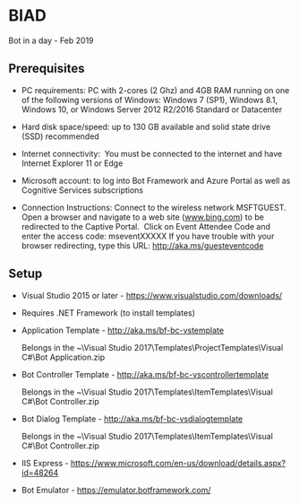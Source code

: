 # BIAD
Bot in a day - Feb 2019

## Prerequisites
* PC requirements: PC with 2-cores (2 Ghz) and 4GB RAM running on one of the following versions of Windows: Windows 7 (SP1), Windows 8.1, Windows 10, or Windows Server 2012 R2/2016 Standard or Datacenter

* Hard disk space/speed: up to 130 GB available and solid state drive (SSD) recommended

* Internet connectivity:  You must be connected to the internet and have Internet Explorer 11 or Edge

* Microsoft account: to log into Bot Framework and Azure Portal as well as Cognitive Services subscriptions

* Connection Instructions: Connect to the wireless network MSFTGUEST.  Open a browser and navigate to a web site (www.bing.com) to be redirected to the Captive Portal.  Click on Event Attendee Code and enter the access code: mseventXXXXX
If you have trouble with your browser redirecting, type this URL: http://aka.ms/guesteventcode



## Setup
* Visual Studio 2015 or later - https://www.visualstudio.com/downloads/
* Requires .NET Framework (to install templates)
* Application Template - http://aka.ms/bf-bc-vstemplate

  Belongs in the ~\Visual Studio 2017\Templates\ProjectTemplates\Visual C#\Bot Application.zip
* Bot Controller Template - http://aka.ms/bf-bc-vscontrollertemplate

  Belongs in the ~\Visual Studio 2017\Templates\ItemTemplates\Visual C#\Bot Controller.zip
* Bot Dialog Template - http://aka.ms/bf-bc-vsdialogtemplate

  Belongs in the ~\Visual Studio 2017\Templates\ItemTemplates\Visual C#\Bot Controller.zip
* IIS Express  - https://www.microsoft.com/en-us/download/details.aspx?id=48264
* Bot Emulator - https://emulator.botframework.com/

